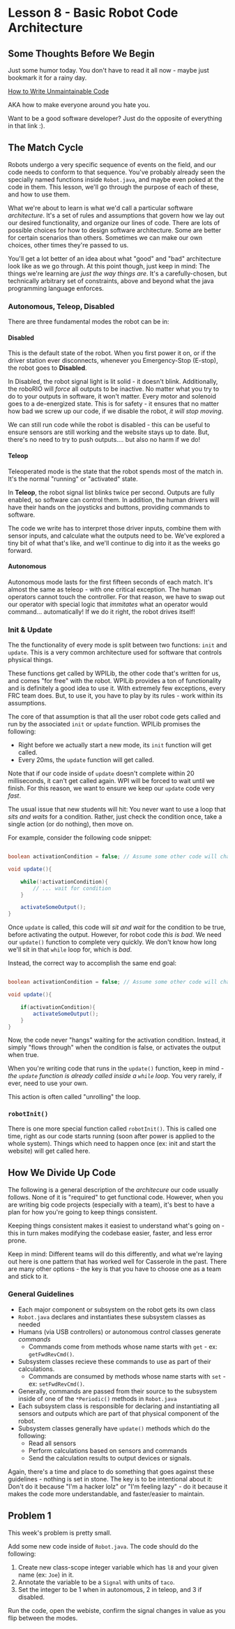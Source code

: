 # Lesson 8 - Basic Robot Code Architecture

## Some Thoughts Before We Begin

Just some humor today. You don't have to read it all now - maybe just bookmark it for a rainy day.

[How to Write Unmaintainable Code](https://github.com/Droogans/unmaintainable-code)

AKA how to make everyone around you hate you.

Want to be a good software developer? Just do the opposite of everything in that link :).

## The Match Cycle

Robots undergo a very specific sequence of events on the field, and our code needs to conform to that sequence. You've probably already seen the specially named functions inside `Robot.java`, and maybe even poked at the code in them. This lesson, we'll go through the purpose of each of these, and how to use them.

What we're about to learn is what we'd call a particular software _architecture_. It's a set of rules and assumptions that govern how we lay out our desired functionality, and organize our lines of code. There are lots of possible choices for how to design software architecture. Some are better for certain scenarios than others. Sometimes we can make our own choices, other times they're passed to us. 

You'll get a lot better of an idea about what "good" and "bad" architecture look like as we go through. At this point though, just keep in mind: The things we're learning are _just the way things are_. It's a carefully-chosen, but technically arbitrary set of constraints, above and beyond what the java programming language enforces.

### Autonomous, Teleop, Disabled

There are three fundamental modes the robot can be in:

#### Disabled

This is the default state of the robot. When you first power it on, or if the driver station ever disconnects, whenever you Emergency-Stop (E-stop), the robot goes to **Disabled**.

In Disabled, the robot signal light is lit solid - it doesn't blink. Additionally, the roboRIO will _force_ all outputs to be inactive. No matter what you try to do to your outputs in software, it won't matter. Every motor and solenoid goes to a de-energized state. This is for safety - it ensures that no matter how bad we screw up our code, if we disable the robot, _it will stop moving_.

We can still run code while the robot is disabled - this can be useful to ensure sensors are still working and the website stays up to date. But, there's no need to try to push outputs.... but also no harm if we do!

#### Teleop

Teleoperated mode is the state that the robot spends most of the match in. It's the normal "running" or "activated" state. 

In **Teleop**, the robot signal list blinks twice per second. Outputs are fully enabled, so software can control them. In addition, the human drivers will have their hands on the joysticks and buttons, providing commands to software. 

The code we write has to interpret those driver inputs, combine them with sensor inputs, and calculate what the outputs need to be. We've explored a tiny bit of what that's like, and we'll continue to dig into it as the weeks go forward.

#### Autonomous

Autonomous mode lasts for the first fifteen seconds of each match. It's almost the same as teleop - with one critical exception. The human operators cannot touch the controller. For that reason, we have to swap out our operator with special logic that _immitates_ what an operator would command... automatically! If we do it right, the robot drives itself!

### Init & Update

The the functionality of every mode is split between two functions: `init` and `update`. This is a very common architecture used for software that controls physical things.

These functions get called by WPILib, the other code that's written for us, and comes "for free" with the robot. WPILib provides a ton of functionality and is definitely a good idea to use it. With extremely few exceptions, every FRC team does. But, to use it, you have to play by its rules - work within its assumptions.

The core of that assumption is that all the user robot code gets called and run by the associated `init` or `update` function. WPILib promises the following: 

* Right before we actually start a new mode, its `init` function will get called.
* Every 20ms, the `update` function will get called.

Note that if our code inside of `update` doesn't complete within 20 milliseconds, it can't get called again. WPI will be forced to wait until we finish. For this reason, we want to ensure we keep our `update` code very _fast_.

The usual issue that new students will hit: You never want to use a loop that _sits and waits_ for a condition. Rather, just check the condition once, take a single action (or do nothing), then move on. 

For example, consider the following code snippet:

```java

boolean activationCondition = false; // Assume some other code will change this value at some point.

void update(){

    while(!activationCondition){
        // ... wait for condition
    }

    activateSomeOutput();
}
```

Once `update` is called, this code will _sit and wait_ for the condition to be true, before activating the output. However, for robot code _this is bad_. We need our `update()` function to complete very quickly. We don't know how long we'll sit in that `while` loop for, which is _bad_. 

Instead, the correct way to accomplish the same end goal:

```java

boolean activationCondition = false; // Assume some other code will change this value at some point.

void update(){

    if(activationCondition){
        activateSomeOutput();
    }
}
```

Now, the code never "hangs" waiting for the activation condition. Instead, it simply "flows through" when the condition is false, or activates the output when true.

When you're writing code that runs in the `update()` function, keep in mind - _the `update` function is already called inside a `while` loop_. You very rarely, if ever, need to use your own.

This action is often called "unrolling" the loop.

### `robotInit()`

There is one more special function called `robotInit()`. This is called one time, right as our code starts running (soon after power is applied to the whole system). Things which need to happen once (ex: init and start the website) will get called here.

## How We Divide Up Code

The following is a general description of the _architecure_ our code usually follows. None of it is "required" to get functional code. However, when you are writing big code projects (especially with a team), it's best to have a plan for how you're going to keep things consistent. 

Keeping things consistent makes it easiest to understand what's going on - this in turn makes modifying the codebase easier, faster, and less error prone. 

Keep in mind: Different teams will do this differently, and what we're laying out here is one pattern that has worked well for Casserole in the past. There are many other options - the key is that you have to choose one as a team and stick to it.

### General Guidelines

 * Each major component or subsystem on the robot gets its own class
 * `Robot.java` declares and instantiates these subsystem classes as needed
 * Humans (via USB controllers) or autonomous control classes generate _commands_
   * Commands come from methods whose name starts with `get` - ex: `getFwdRevCmd()`.
 * Subsystem classes recieve these commands to use as part of their calculations.
   * Commands are consumed by methods whose name starts with `set` - ex: `setFwdRevCmd()`.
 * Generally, commands are passed from their source to the subsystem inside of one of the `*Periodic()` methods in `Robot.java`
 * Each subsystem class is responsible for declaring and instantiating all sensors and outputs which are part of that physical component of the robot.
 * Subsystem classes generally have `update()` methods which do the following:
   * Read all sensors
   * Perform calculations based on sensors and commands
   * Send the calculation results to output devices or signals.

Again, there's a time and place to do something that goes against these guidelines - nothing is set in stone. The key is to be intentional about it: Don't do it because "I'm a hacker lolz" or "I'm feeling lazy" - do it because it makes the code more understandable, and faster/easier to maintain.


## Problem 1

This week's problem is pretty small.

Add some new code inside of `Robot.java`. The code should do the following:

1. Create new class-scope integer variable which has `l8` and your given name (ex: `Joe`) in it. 
2. Annotate the variable to be a `Signal` with units of `taco`.
3. Set the integer to be 1 when in autonomous, 2 in teleop, and 3 if disabled.

Run the code, open the webiste, confirm the signal changes in value as you flip between the modes.

